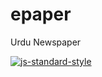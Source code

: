 # epaper
Urdu Newspaper

[![js-standard-style](https://img.shields.io/badge/code%20style-standard-brightgreen.svg?style=flat)](https://github.com/feross/standard)
